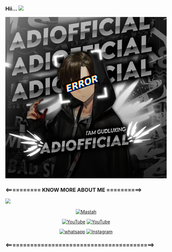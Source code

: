 ### Hii... <img src="https://media.giphy.com/media/hvRJCLFzcasrR4ia7z/giphy.gif" width="25px"/>

<img src="IMG-20210618-WA0001.jpg" alt="AdiOfficialL">

### <========== KNOW MORE ABOUT ME ==========>

![](https://visitor-badge.glitch.me/badge?page_id=Adi-OfficialL)

<p align="center"><a href="https://github.com/Adi-OfficialL"><img title="Mastah" src="https://github-readme-stats.vercel.app/api?username=Adi-OfficialL&show_icons=true&include_all_commits=true&theme=chartreuse-dark&cache_seconds=3200"></a>
</p>

<p align="center">
<a href="https://.com/githubprof"><img title="YouTube" src="https://img.shields.io/badge/Adi-OfficialL-brightgreen?style=for-the-badge&logo=github"></a>
<a href="https://youtube.com/channel/UCXzxFx9pitmYFLJo4nHrRPg"><img title="YouTube" src="https://img.shields.io/badge/Youtube AdiOfficial-red?style=for-the-badge&logo=Youtube"></a>
</p>

<p align="center">
<a href="https://wa.me/6289504585790"><img title="whatsapp" src="https://img.shields.io/badge/whatsapp-blue?style=for-the-badge&logo=whatsapp"></a>
<a href="https://instagram.com/ff_patr1ck"><img title="Instagram" src="https://img.shields.io/badge/INSTAGRAM-purple?style=for-the-badge&logo=instagram"></a>
</p>

### <==========================================>
